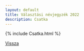 ```yaml
---
layout: default
title: Választási névjegyzék 2022
description: Csatka
---
```


{% include Csatka.html %}

[Vissza](./)